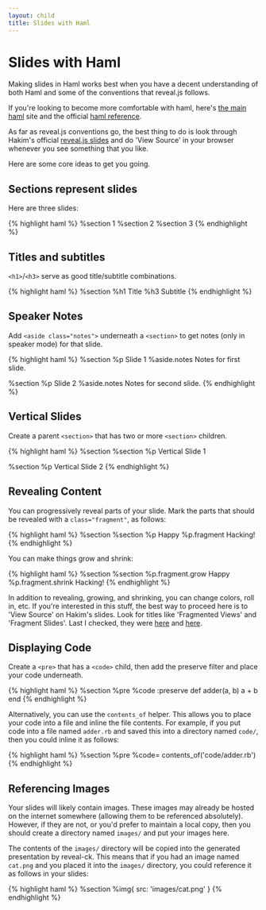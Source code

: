 ```yaml
---
layout: child
title: Slides with Haml
---
```


# Slides with Haml

Making slides in Haml works best when you have a decent understanding
of both Haml and some of the conventions that reveal.js follows.

If you're looking to become more comfortable with haml, here's
[the main haml][haml] site and the official
[haml reference][haml-reference].

As far as reveal.js conventions go, the best thing to do is look
through Hakim's official [reveal.js slides][reveal.js] and do 'View
Source' in your browser whenever you see something that you like.

Here are some core ideas to get you going.

## Sections represent slides

Here are three slides:

{% highlight haml %}
%section
  1
%section
  2
%section
  3
{% endhighlight %}

## Titles and subtitles

`<h1>`/`<h3>` serve as good title/subtitle combinations.

{% highlight haml %}
%section
  %h1
    Title
  %h3
    Subtitle
{% endhighlight %}

## Speaker Notes

Add `<aside class="notes">` underneath a `<section>` to get notes
(only in speaker mode) for that slide.

{% highlight haml %}
%section
  %p
    Slide 1
  %aside.notes
     Notes for first slide.

%section
  %p
    Slide 2
  %aside.notes
     Notes for second slide.
{% endhighlight %}

## Vertical Slides

Create a parent `<section>` that has two or more `<section>` children.

{% highlight haml %}
%section
  %section
    %p
      Vertical Slide 1

  %section
    %p
      Vertical Slide 2
{% endhighlight %}

## Revealing Content

You can progressively reveal parts of your slide. Mark the parts that
should be revealed with a `class="fragment"`, as follows:

{% highlight haml %}
%section
  %section
    %p
      Happy
    %p.fragment
      Hacking!
{% endhighlight %}

You can make things grow and shrink:

{% highlight haml %}
%section
  %section
    %p.fragment.grow
      Happy
    %p.fragment.shrink
      Hacking!
{% endhighlight %}

In addition to revealing, growing, and shrinking, you can change
colors, roll in, etc. If you're interested in this stuff, the best way
to proceed here is to 'View Source' on Hakim's slides. Look for titles
like 'Fragmented Views' and 'Fragment Slides'. Last I checked, they
were [here][reveal-js-fragmented-views] and
[here][reveal-js-fragmented-styles].

## Displaying Code

Create a `<pre>` that has a `<code>` child, then add the preserve
filter and place your code underneath.

{% highlight haml %}
%section
  %pre
    %code
      :preserve
        def adder(a, b)
          a + b
        end
{% endhighlight %}

Alternatively, you can use the `contents_of` helper. This allows you
to place your code into a file and inline the file contents. For
example, if you put code into a file named `adder.rb` and saved this
into a directory named `code/`, then you could inline it as follows:

{% highlight haml %}
%section
  %pre
    %code= contents_of('code/adder.rb')
{% endhighlight %}

## Referencing Images

Your slides will likely contain images. These images may already be
hosted on the internet somewhere (allowing them to be referenced
absolutely). However, if they are not, or you'd prefer to maintain a
local copy, then you should create a directory named `images/` and
put your images here.

The contents of the `images/` directory will be copied into the
generated presentation by reveal-ck. This means that if you had an
image named `cat.png` and you placed it into the `images/` directory,
you could reference it as follows in your slides:

{% highlight haml %}
%section
  %img{ src: 'images/cat.png' }
{% endhighlight %}


[haml]:           http://haml.info/
[haml-reference]: http://haml.info/docs/yardoc/file.REFERENCE.html
[reveal.js]:      http://lab.hakim.se/reveal-js/#/

[reveal-js-fragmented-views]:  http://lab.hakim.se/reveal-js/#/fragments
[reveal-js-fragmented-styles]: http://lab.hakim.se/reveal-js/#/19/1
